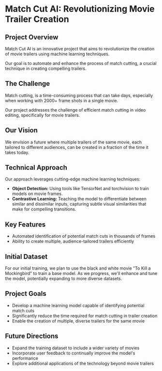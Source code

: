 # Match Cut AI: Revolutionizing Movie Trailer Creation
## Project Overview

Match Cut AI is an innovative project that aims to revolutionize the creation of movie trailers using machine learning techniques.

Our goal is to automate and enhance the process of match cutting, a crucial technique in creating compelling trailers.

## The Challenge

Match cutting, is a time-consuming process that can take days, especially when working with 2000+ frame shots in a single movie. 

Our project addresses the challenge of efficient match cutting in video editing, specifically for movie trailers.

## Our Vision
We envision a future where multiple trailers of the same movie, each tailored to different audiences, can be created in a fraction of the time it takes today.

## Technical Approach
Our approach leverages cutting-edge machine learning techniques:

- **Object Detection:** Using tools like TensorNet and torchvision to train models on movie frames.
- **Contrastive Learning:** Teaching the model to differentiate between similar and dissimilar inputs, capturing subtle visual similarities that make for compelling transitions.

## Key Features

- Automated identification of potential match cuts in thousands of frames
- Ability to create multiple, audience-tailored trailers efficiently

## Initial Dataset
For our initial training, we plan to use the black and white movie "To Kill a Mockingbird" to train a base model. As we progress, we'll enhance and tune the model, potentially expanding to more diverse datasets.

## Project Goals

- Develop a machine learning model capable of identifying potential match cuts
- Significantly reduce the time required for match cutting in trailer creation
- Enable the creation of multiple, diverse trailers for the same movie

## Future Directions

- Expand the training dataset to include a wider variety of movies
- Incorporate user feedback to continually improve the model's performance
- Explore additional applications of the technology beyond movie trailers
